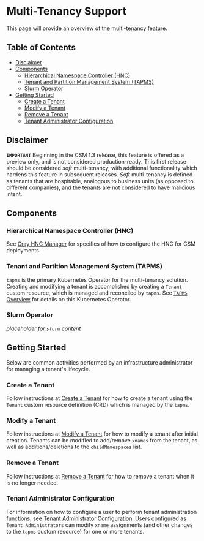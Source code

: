 # Multi-Tenancy Support

This page will provide an overview of the multi-tenancy feature.

## Table of Contents

- [Disclaimer](#disclaimer)
- [Components](#components)
  - [Hierarchical Namespace Controller (HNC)](#hierarchical-namespace-controller-hnc)
  - [Tenant and Partition Management System (TAPMS)](#tenant-and-partition-management-system-tapms)
  - [Slurm Operator](#slurm-operator)
- [Getting Started](#getting-started)
  - [Create a Tenant](#create-a-tenant)
  - [Modify a Tenant](#modify-a-tenant)
  - [Remove a Tenant](#remove-a-tenant)
  - [Tenant Administrator Configuration](#tenant-administrator-configuration)

## Disclaimer

**`IMPORTANT`** Beginning in the CSM 1.3 release, this feature is offered as a preview only, and is not considered production-ready.
This first release should be considered _soft_ multi-tenancy, with additional functionality which hardens this feature in subsequent releases.
_Soft_ multi-tenancy is defined as tenants that are hospitable, analogous to business units (as opposed to different companies), and the tenants are not considered to have malicious intent.

## Components

### Hierarchical Namespace Controller (HNC)

See [Cray HNC Manager](CrayHncManager.md) for specifics of how to configure the HNC for CSM deployments.

### Tenant and Partition Management System (TAPMS)

`tapms` is the primary Kubernetes Operator for the multi-tenancy solution. Creating and modifying a tenant is accomplished by creating a `Tenant` custom resource, which is managed and reconciled by `tapms`.
See [`TAPMS` Overview](Tapms.md) for details on this Kubernetes Operator.

### Slurm Operator

_placeholder for `slurm` content_

## Getting Started

Below are common activities performed by an infrastructure administrator for managing a tenant's lifecycle.

### Create a Tenant

Follow instructions at [Create a Tenant](Create_a_Tenant.md) for how to create a tenant using the `Tenant` custom resource definition (CRD) which is managed by the `tapms`.

### Modify a Tenant

Follow instructions at [Modify a Tenant](Modify_a_Tenant.md) for how to modify a tenant after initial creation.  Tenants can be modified to add/remove `xnames` from the tenant, as well as additions/deletions to the `childNamespaces` list.

### Remove a Tenant

Follow instructions at [Remove a Tenant](Remove_a_Tenant.md) for how to remove a tenant when it is no longer needed.

### Tenant Administrator Configuration

For information on how to configure a user to perform tenant administration functions, see [Tenant Administrator Configuration](TenantAdminConfig.md).
Users configured as `Tenant Administrators` can modify `xname` assignments (and other changes to the `tapms` custom resource) for one or more tenants.
